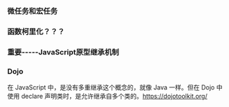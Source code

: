 ### 微任务和宏任务

### 函数柯里化？？？

### 重要-----JavaScript原型继承机制 

### Dojo

在 JavaScript 中，是没有多重继承这个概念的，就像 Java 一样。但在 Dojo 中使用 declare 声明类时，是允许继承自多个类的。https://dojotoolkit.org/

